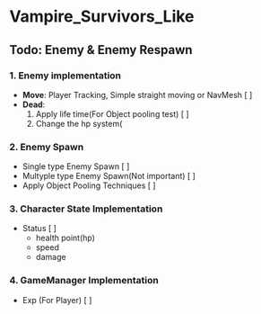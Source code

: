 # Vampire_Survivors_Like
## Todo: Enemy & Enemy Respawn
### 1. Enemy implementation
- **Move**: Player Tracking, Simple straight moving or NavMesh [ ]
- **Dead**:
  1. Apply life time(For Object pooling test) [ ]
  2. Change the hp system(
### 2. Enemy Spawn
- Single type Enemy Spawn [ ]
- Multyple type Enemy Spawn(Not important) [ ]
- Apply Object Pooling Techniques [ ]

### 3. Character State Implementation
- Status [ ]
  - health point(hp)
  - speed
  - damage
### 4. GameManager Implementation
- Exp (For Player) [ ]
